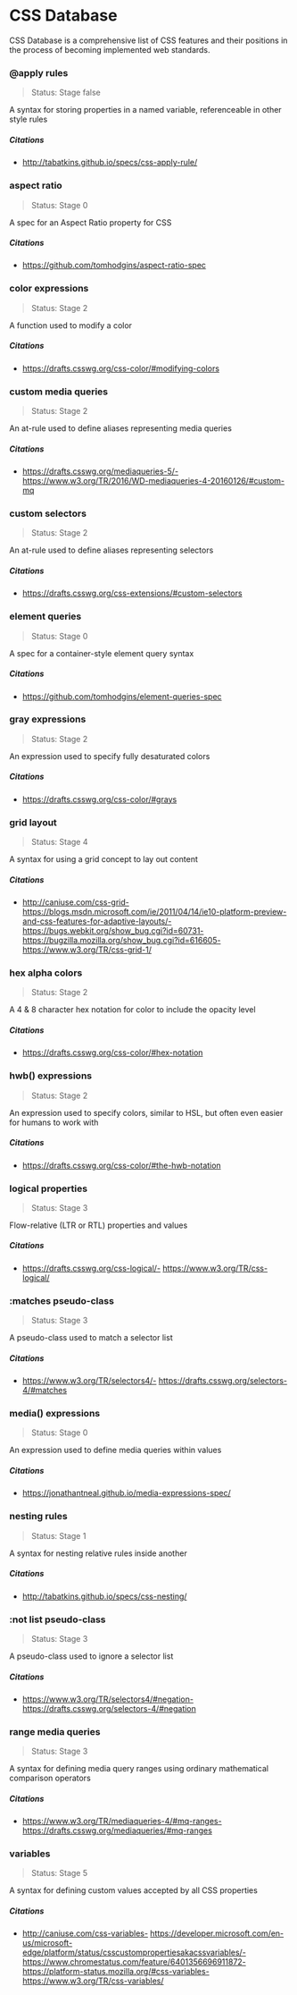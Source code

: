 # CSS Database

CSS Database is a comprehensive list of CSS features and their positions in the process of becoming implemented web standards.

### @apply rules

> Status: Stage false

A syntax for storing properties in a named variable, referenceable in other style rules

##### Citations

- http://tabatkins.github.io/specs/css-apply-rule/

### aspect ratio

> Status: Stage 0

A spec for an Aspect Ratio property for CSS

##### Citations

- https://github.com/tomhodgins/aspect-ratio-spec

### color expressions

> Status: Stage 2

A function used to modify a color

##### Citations

- https://drafts.csswg.org/css-color/#modifying-colors

### custom media queries

> Status: Stage 2

An at-rule used to define aliases representing media queries

##### Citations

- https://drafts.csswg.org/mediaqueries-5/- https://www.w3.org/TR/2016/WD-mediaqueries-4-20160126/#custom-mq

### custom selectors

> Status: Stage 2

An at-rule used to define aliases representing selectors

##### Citations

- https://drafts.csswg.org/css-extensions/#custom-selectors

### element queries

> Status: Stage 0

A spec for a container-style element query syntax

##### Citations

- https://github.com/tomhodgins/element-queries-spec

### gray expressions

> Status: Stage 2

An expression used to specify fully desaturated colors

##### Citations

- https://drafts.csswg.org/css-color/#grays

### grid layout

> Status: Stage 4

A syntax for using a grid concept to lay out content

##### Citations

- http://caniuse.com/css-grid- https://blogs.msdn.microsoft.com/ie/2011/04/14/ie10-platform-preview-and-css-features-for-adaptive-layouts/- https://bugs.webkit.org/show_bug.cgi?id=60731- https://bugzilla.mozilla.org/show_bug.cgi?id=616605- https://www.w3.org/TR/css-grid-1/

### hex alpha colors

> Status: Stage 2

A 4 & 8 character hex notation for color to include the opacity level

##### Citations

- https://drafts.csswg.org/css-color/#hex-notation

### hwb() expressions

> Status: Stage 2

An expression used to specify colors, similar to HSL, but often even easier for humans to work with

##### Citations

- https://drafts.csswg.org/css-color/#the-hwb-notation

### logical properties

> Status: Stage 3

Flow-relative (LTR or RTL) properties and values

##### Citations

- https://drafts.csswg.org/css-logical/- https://www.w3.org/TR/css-logical/

### :matches pseudo-class

> Status: Stage 3

A pseudo-class used to match a selector list

##### Citations

- https://www.w3.org/TR/selectors4/- https://drafts.csswg.org/selectors-4/#matches

### media() expressions

> Status: Stage 0

An expression used to define media queries within values

##### Citations

- https://jonathantneal.github.io/media-expressions-spec/

### nesting rules

> Status: Stage 1

A syntax for nesting relative rules inside another

##### Citations

- http://tabatkins.github.io/specs/css-nesting/

### :not list pseudo-class

> Status: Stage 3

A pseudo-class used to ignore a selector list

##### Citations

- https://www.w3.org/TR/selectors4/#negation- https://drafts.csswg.org/selectors-4/#negation

### range media queries

> Status: Stage 3

A syntax for defining media query ranges using ordinary mathematical comparison operators

##### Citations

- https://www.w3.org/TR/mediaqueries-4/#mq-ranges- https://drafts.csswg.org/mediaqueries/#mq-ranges

### variables

> Status: Stage 5

A syntax for defining custom values accepted by all CSS properties

##### Citations

- http://caniuse.com/css-variables- https://developer.microsoft.com/en-us/microsoft-edge/platform/status/csscustompropertiesakacssvariables/- https://www.chromestatus.com/feature/6401356696911872- https://platform-status.mozilla.org/#css-variables- https://www.w3.org/TR/css-variables/


